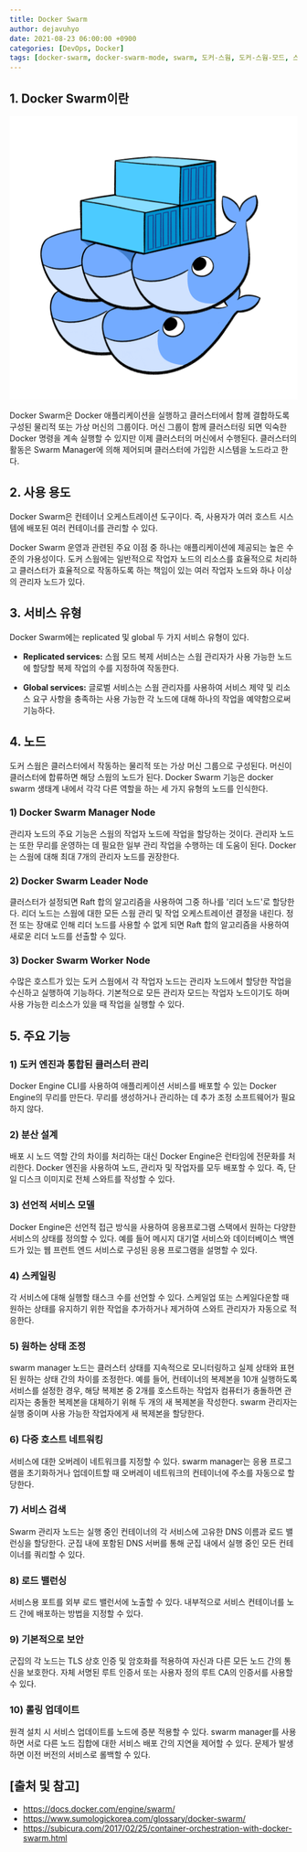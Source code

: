 ```yaml
---
title: Docker Swarm
author: dejavuhyo
date: 2021-08-23 06:00:00 +0900
categories: [DevOps, Docker]
tags: [docker-swarm, docker-swarm-mode, swarm, 도커-스웜, 도커-스웜-모드, 스웜]
---
```


## 1. Docker Swarm이란

![docker-swarm](/assets/img/2021-08-23-docker-swarm/docker-swarm.png)

Docker Swarm은 Docker 애플리케이션을 실행하고 클러스터에서 함께 결합하도록 구성된 물리적 또는 가상 머신의 그룹이다. 머신 그룹이 함께 클러스터링 되면 익숙한 Docker 명령을 계속 실행할 수 있지만 이제 클러스터의 머신에서 수행된다. 클러스터의 활동은 Swarm Manager에 의해 제어되며 클러스터에 가입한 시스템을 노드라고 한다.

## 2. 사용 용도
Docker Swarm은 컨테이너 오케스트레이션 도구이다. 즉, 사용자가 여러 호스트 시스템에 배포된 여러 컨테이너를 관리할 수 있다.

Docker Swarm 운영과 관련된 주요 이점 중 하나는 애플리케이션에 제공되는 높은 수준의 가용성이다. 도커 스웜에는 일반적으로 작업자 노드의 리소스를 효율적으로 처리하고 클러스터가 효율적으로 작동하도록 하는 책임이 있는 여러 작업자 노드와 하나 이상의 관리자 노드가 있다.

## 3. 서비스 유형
Docker Swarm에는 replicated 및 global 두 가지 서비스 유형이 있다.

* **Replicated services:** 스웜 모드 복제 서비스는 스웜 관리자가 사용 가능한 노드에 할당할 복제 작업의 수를 지정하여 작동한다.

* **Global services:** 글로벌 서비스는 스웜 관리자를 사용하여 서비스 제약 및 리소스 요구 사항을 충족하는 사용 가능한 각 노드에 대해 하나의 작업을 예약함으로써 기능하다.

## 4. 노드
도커 스웜은 클러스터에서 작동하는 물리적 또는 가상 머신 그룹으로 구성된다. 머신이 클러스터에 합류하면 해당 스웜의 노드가 된다. Docker Swarm 기능은 docker swarm 생태계 내에서 각각 다른 역할을 하는 세 가지 유형의 노드를 인식한다.

### 1) Docker Swarm Manager Node
관리자 노드의 주요 기능은 스웜의 작업자 노드에 작업을 할당하는 것이다. 관리자 노드는 또한 무리를 운영하는 데 필요한 일부 관리 작업을 수행하는 데 도움이 된다. Docker는 스웜에 대해 최대 7개의 관리자 노드를 권장한다.

### 2) Docker Swarm Leader Node
클러스터가 설정되면 Raft 합의 알고리즘을 사용하여 그중 하나를 '리더 노드'로 할당한다. 리더 노드는 스웜에 대한 모든 스웜 관리 및 작업 오케스트레이션 결정을 내린다. 정전 또는 장애로 인해 리더 노드를 사용할 수 없게 되면 Raft 합의 알고리즘을 사용하여 새로운 리더 노드를 선출할 수 있다.

### 3) Docker Swarm Worker Node
수많은 호스트가 있는 도커 스웜에서 각 작업자 노드는 관리자 노드에서 할당한 작업을 수신하고 실행하여 기능하다. 기본적으로 모든 관리자 모드는 작업자 노드이기도 하며 사용 가능한 리소스가 있을 때 작업을 실행할 수 있다.

## 5. 주요 기능

### 1) 도커 엔진과 통합된 클러스터 관리
Docker Engine CLI를 사용하여 애플리케이션 서비스를 배포할 수 있는 Docker Engine의 무리를 만든다. 무리를 생성하거나 관리하는 데 추가 조정 소프트웨어가 필요하지 않다.

### 2) 분산 설계
배포 시 노드 역할 간의 차이를 처리하는 대신 Docker Engine은 런타임에 전문화를 처리한다. Docker 엔진을 사용하여 노드, 관리자 및 작업자를 모두 배포할 수 있다. 즉, 단일 디스크 이미지로 전체 스와트를 작성할 수 있다.

### 3) 선언적 서비스 모델
Docker Engine은 선언적 접근 방식을 사용하여 응용프로그램 스택에서 원하는 다양한 서비스의 상태를 정의할 수 있다. 예를 들어 메시지 대기열 서비스와 데이터베이스 백엔드가 있는 웹 프런트 엔드 서비스로 구성된 응용 프로그램을 설명할 수 있다.

### 4) 스케일링
각 서비스에 대해 실행할 태스크 수를 선언할 수 있다. 스케일업 또는 스케일다운할 때 원하는 상태를 유지하기 위한 작업을 추가하거나 제거하여 스와트 관리자가 자동으로 적응한다.

### 5) 원하는 상태 조정
swarm manager 노드는 클러스터 상태를 지속적으로 모니터링하고 실제 상태와 표현된 원하는 상태 간의 차이를 조정한다. 예를 들어, 컨테이너의 복제본을 10개 실행하도록 서비스를 설정한 경우, 해당 복제본 중 2개를 호스트하는 작업자 컴퓨터가 충돌하면 관리자는 충돌한 복제본을 대체하기 위해 두 개의 새 복제본을 작성한다. swarm 관리자는 실행 중이며 사용 가능한 작업자에게 새 복제본을 할당한다.

### 6) 다중 호스트 네트워킹
서비스에 대한 오버레이 네트워크를 지정할 수 있다. swarm manager는 응용 프로그램을 초기화하거나 업데이트할 때 오버레이 네트워크의 컨테이너에 주소를 자동으로 할당한다.

### 7) 서비스 검색
Swarm 관리자 노드는 실행 중인 컨테이너의 각 서비스에 고유한 DNS 이름과 로드 밸런싱을 할당한다. 군집 내에 포함된 DNS 서버를 통해 군집 내에서 실행 중인 모든 컨테이너를 쿼리할 수 있다.

### 8) 로드 밸런싱
서비스용 포트를 외부 로드 밸런서에 노출할 수 있다. 내부적으로 서비스 컨테이너를 노드 간에 배포하는 방법을 지정할 수 있다.

### 9) 기본적으로 보안
군집의 각 노드는 TLS 상호 인증 및 암호화를 적용하여 자신과 다른 모든 노드 간의 통신을 보호한다. 자체 서명된 루트 인증서 또는 사용자 정의 루트 CA의 인증서를 사용할 수 있다.

### 10) 롤링 업데이트
원격 설치 시 서비스 업데이트를 노드에 증분 적용할 수 있다. swarm manager를 사용하면 서로 다른 노드 집합에 대한 서비스 배포 간의 지연을 제어할 수 있다. 문제가 발생하면 이전 버전의 서비스로 롤백할 수 있다.

## [출처 및 참고]
* <https://docs.docker.com/engine/swarm/>
* <https://www.sumologickorea.com/glossary/docker-swarm/>
* <https://subicura.com/2017/02/25/container-orchestration-with-docker-swarm.html>
